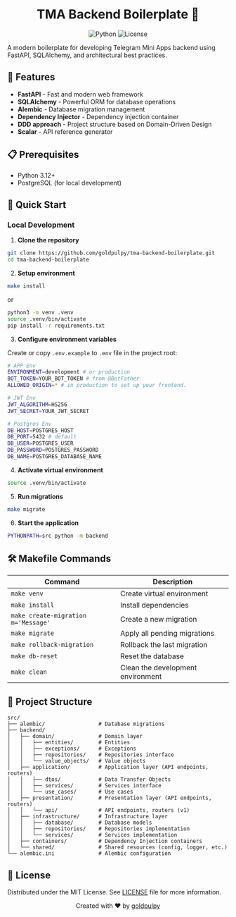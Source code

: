 <div align="center">
  <h1>TMA Backend Boilerplate 🚀</h1>

![Python](https://img.shields.io/badge/python-3.12+-blue.svg)
![License](https://img.shields.io/badge/license-MIT-green.svg)

</div>

A modern boilerplate for developing Telegram Mini Apps backend using FastAPI, SQLAlchemy, and architectural best practices.

## 🌟 Features

- **FastAPI** - Fast and modern web framework
- **SQLAlchemy** - Powerful ORM for database operations
- **Alembic** - Database migration management
- **Dependency Injector** - Dependency injection container
- **DDD approach** - Project structure based on Domain-Driven Design
- **Scalar** - API reference generator

## 📋 Prerequisites

- Python 3.12+
- PostgreSQL (for local development)

## 🚀 Quick Start

### Local Development

1. **Clone the repository**

```bash
git clone https://github.com/goldpulpy/tma-backend-boilerplate.git
cd tma-backend-boilerplate
```

2. **Setup environment**

```bash
make install
```

or

```bash
python3 -m venv .venv
source .venv/bin/activate
pip install -r requirements.txt
```

3. **Configure environment variables**

Create or copy `.env.example` to `.env` file in the project root:

```bash
# APP Env
ENVIRONMENT=development # or production
BOT_TOKEN=YOUR_BOT_TOKEN # from @BotFather
ALLOWED_ORIGIN=* # in production to set up your frontend.

# JWT Env
JWT_ALGORITHM=HS256
JWT_SECRET=YOUR_JWT_SECRET

# Postgres Env
DB_HOST=POSTGRES_HOST
DB_PORT=5432 # default
DB_USER=POSTGRES_USER
DB_PASSWORD=POSTGRES_PASSWORD
DB_NAME=POSTGRES_DATABASE_NAME
```

4. **Activate virtual environment**

```bash
source .venv/bin/activate
```

5. **Run migrations**

```bash
make migrate
```

6. **Start the application**

```bash
PYTHONPATH=src python -m backend
```

## 🛠️ Makefile Commands

| Command                             | Description                       |
| ----------------------------------- | --------------------------------- |
| `make venv`                         | Create virtual environment        |
| `make install`                      | Install dependencies              |
| `make create-migration m='Message'` | Create a new migration            |
| `make migrate`                      | Apply all pending migrations      |
| `make rollback-migration`           | Rollback the last migration       |
| `make db-reset`                     | Reset the database                |
| `make clean`                        | Clean the development environment |

## 📁 Project Structure

```
src/
├── alembic/                 # Database migrations
├── backend/
│   ├── domain/              # Domain layer
│   │   ├── entities/        # Entities
│   │   ├── exceptions/      # Exceptions
│   │   ├── repositories/    # Repositories interface
│   │   └── value_objects/   # Value objects
│   ├── application/         # Application layer (API endpoints, routers)
│   │   ├── dtos/            # Data Transfer Objects
│   │   ├── services/        # Services interface
│   │   └── use_cases/       # Use cases
│   ├── presentation/        # Presentation layer (API endpoints, routers)
│   │   └── api/             # API endpoints, routers (v1)
│   ├── infrastructure/      # Infrastructure layer
│   │   ├── database/        # Database models
│   │   ├── repositories/    # Repositories implementation
│   │   └── services/        # Services implementation
│   ├── containers/          # Dependency Injection containers
│   └── shared/              # Shared resources (config, logger, etc.)
└── alembic.ini              # Alembic configuration
```

## 📄 License

Distributed under the MIT License. See [LICENSE](LICENSE) file for more information.

<div align="center">
  <p>Created with ❤️ by <a href="https://github.com/goldpulpy">goldpulpy</a></p>
</div>

